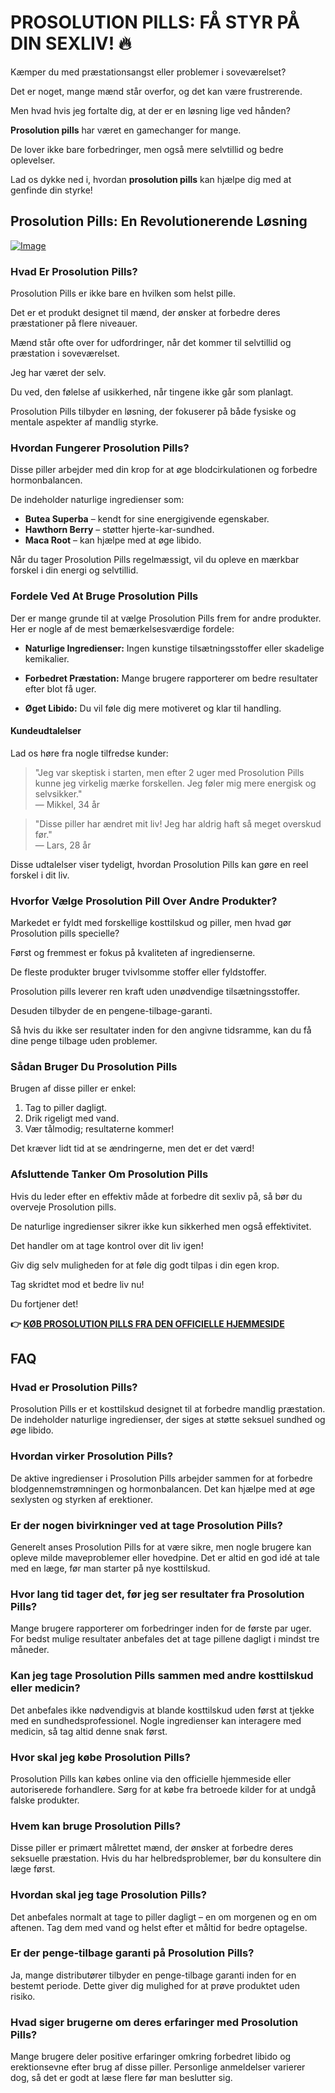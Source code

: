 # PROSOLUTION PILLS: FÅ STYR PÅ DIN SEXLIV! 🔥

Kæmper du med præstationsangst eller problemer i soveværelset? 

Det er noget, mange mænd står overfor, og det kan være frustrerende. 

Men hvad hvis jeg fortalte dig, at der er en løsning lige ved hånden? 

**Prosolution pills** har været en gamechanger for mange. 

De lover ikke bare forbedringer, men også mere selvtillid og bedre oplevelser. 

Lad os dykke ned i, hvordan **prosolution pills** kan hjælpe dig med at genfinde din styrke!

## Prosolution Pills: En Revolutionerende Løsning

[![Image](https://www2.sellhealth.com/171/prosolution_box_facingright_reflection_lg.jpg)](https://gchaffi.com/zWFp72j8)

### Hvad Er Prosolution Pills?

Prosolution Pills er ikke bare en hvilken som helst pille. 

Det er et produkt designet til mænd, der ønsker at forbedre deres præstationer på flere niveauer.

Mænd står ofte over for udfordringer, når det kommer til selvtillid og præstation i soveværelset. 

Jeg har været der selv. 

Du ved, den følelse af usikkerhed, når tingene ikke går som planlagt.

Prosolution Pills tilbyder en løsning, der fokuserer på både fysiske og mentale aspekter af mandlig styrke.

### Hvordan Fungerer Prosolution Pills?

Disse piller arbejder med din krop for at øge blodcirkulationen og forbedre hormonbalancen. 

De indeholder naturlige ingredienser som:

- **Butea Superba** – kendt for sine energigivende egenskaber.
- **Hawthorn Berry** – støtter hjerte-kar-sundhed.
- **Maca Root** – kan hjælpe med at øge libido.

Når du tager Prosolution Pills regelmæssigt, vil du opleve en mærkbar forskel i din energi og selvtillid.

### Fordele Ved At Bruge Prosolution Pills

Der er mange grunde til at vælge Prosolution Pills frem for andre produkter. Her er nogle af de mest bemærkelsesværdige fordele:

- **Naturlige Ingredienser:** Ingen kunstige tilsætningsstoffer eller skadelige kemikalier.
  
- **Forbedret Præstation:** Mange brugere rapporterer om bedre resultater efter blot få uger.

- **Øget Libido:** Du vil føle dig mere motiveret og klar til handling.

#### Kundeudtalelser

Lad os høre fra nogle tilfredse kunder:

> "Jeg var skeptisk i starten, men efter 2 uger med Prosolution Pills kunne jeg virkelig mærke forskellen. Jeg føler mig mere energisk og selvsikker."  
> — Mikkel, 34 år

> "Disse piller har ændret mit liv! Jeg har aldrig haft så meget overskud før."  
> — Lars, 28 år

Disse udtalelser viser tydeligt, hvordan Prosolution Pills kan gøre en reel forskel i dit liv. 

### Hvorfor Vælge Prosolution Pill Over Andre Produkter?

Markedet er fyldt med forskellige kosttilskud og piller, men hvad gør Prosolution pills specielle? 

Først og fremmest er fokus på kvaliteten af ingredienserne.

De fleste produkter bruger tvivlsomme stoffer eller fyldstoffer.

Prosolution pills leverer ren kraft uden unødvendige tilsætningsstoffer.

Desuden tilbyder de en pengene-tilbage-garanti. 

Så hvis du ikke ser resultater inden for den angivne tidsramme, kan du få dine penge tilbage uden problemer.

### Sådan Bruger Du Prosolution Pills

Brugen af disse piller er enkel:

1. Tag to piller dagligt.
2. Drik rigeligt med vand.
3. Vær tålmodig; resultaterne kommer!

Det kræver lidt tid at se ændringerne, men det er det værd!

### Afsluttende Tanker Om Prosolution Pills

Hvis du leder efter en effektiv måde at forbedre dit sexliv på, så bør du overveje Prosolution pills.

De naturlige ingredienser sikrer ikke kun sikkerhed men også effektivitet.

Det handler om at tage kontrol over dit liv igen! 

Giv dig selv muligheden for at føle dig godt tilpas i din egen krop.

Tag skridtet mod et bedre liv nu!

Du fortjener det!



**👉 [KØB PROSOLUTION PILLS FRA DEN OFFICIELLE HJEMMESIDE](https://gchaffi.com/zWFp72j8)**

## FAQ

### Hvad er Prosolution Pills?

Prosolution Pills er et kosttilskud designet til at forbedre mandlig præstation. De indeholder naturlige ingredienser, der siges at støtte seksuel sundhed og øge libido.

### Hvordan virker Prosolution Pills?

De aktive ingredienser i Prosolution Pills arbejder sammen for at forbedre blodgennemstrømningen og hormonbalancen. Det kan hjælpe med at øge sexlysten og styrken af erektioner.

### Er der nogen bivirkninger ved at tage Prosolution Pills?

Generelt anses Prosolution Pills for at være sikre, men nogle brugere kan opleve milde maveproblemer eller hovedpine. Det er altid en god idé at tale med en læge, før man starter på nye kosttilskud.

### Hvor lang tid tager det, før jeg ser resultater fra Prosolution Pills?

Mange brugere rapporterer om forbedringer inden for de første par uger. For bedst mulige resultater anbefales det at tage pillene dagligt i mindst tre måneder.

### Kan jeg tage Prosolution Pills sammen med andre kosttilskud eller medicin?

Det anbefales ikke nødvendigvis at blande kosttilskud uden først at tjekke med en sundhedsprofessionel. Nogle ingredienser kan interagere med medicin, så tag altid denne snak først.

### Hvor skal jeg købe Prosolution Pills?

Prosolution Pills kan købes online via den officielle hjemmeside eller autoriserede forhandlere. Sørg for at købe fra betroede kilder for at undgå falske produkter.

### Hvem kan bruge Prosolution Pills?

Disse piller er primært målrettet mænd, der ønsker at forbedre deres seksuelle præstation. Hvis du har helbredsproblemer, bør du konsultere din læge først.

### Hvordan skal jeg tage Prosolution Pills?

Det anbefales normalt at tage to piller dagligt – en om morgenen og en om aftenen. Tag dem med vand og helst efter et måltid for bedre optagelse.

### Er der penge-tilbage garanti på Prosolution Pills?

Ja, mange distributører tilbyder en penge-tilbage garanti inden for en bestemt periode. Dette giver dig mulighed for at prøve produktet uden risiko.

### Hvad siger brugerne om deres erfaringer med Prosolution Pills?

Mange brugere deler positive erfaringer omkring forbedret libido og erektionsevne efter brug af disse piller. Personlige anmeldelser varierer dog, så det er godt at læse flere før man beslutter sig.